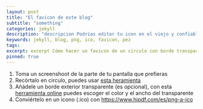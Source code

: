 ```yaml
---
layout: post
title: "El favicon de este blog"
subtitle: "something"
categories: jekyll
description: "descripcion Podrias editar tu icon en el viejo y confiable powerpoint o..."
keywords: jekyll, blog, png, ico, favicon, pez
tags: 
excerpt: excerpt Cómo hacer un favicon de un circulo con borde transparente
pinned: true
---
```

1. Toma un screenshoot de la parte de tu pantalla que prefieras
2. Recórtalo en circulo, puedes usar [esta heramienta](https://crop-circle.imageonline.co)
3. Añádele un borde exterior transparente (es opcional), con esta [herramienta online](https://onlinepngtools.com/add-png-border) puedes escoger el color y el ancho del transparente
4. Conviértelo en un icono (.ico) con <https://www.hipdf.com/es/png-a-ico>